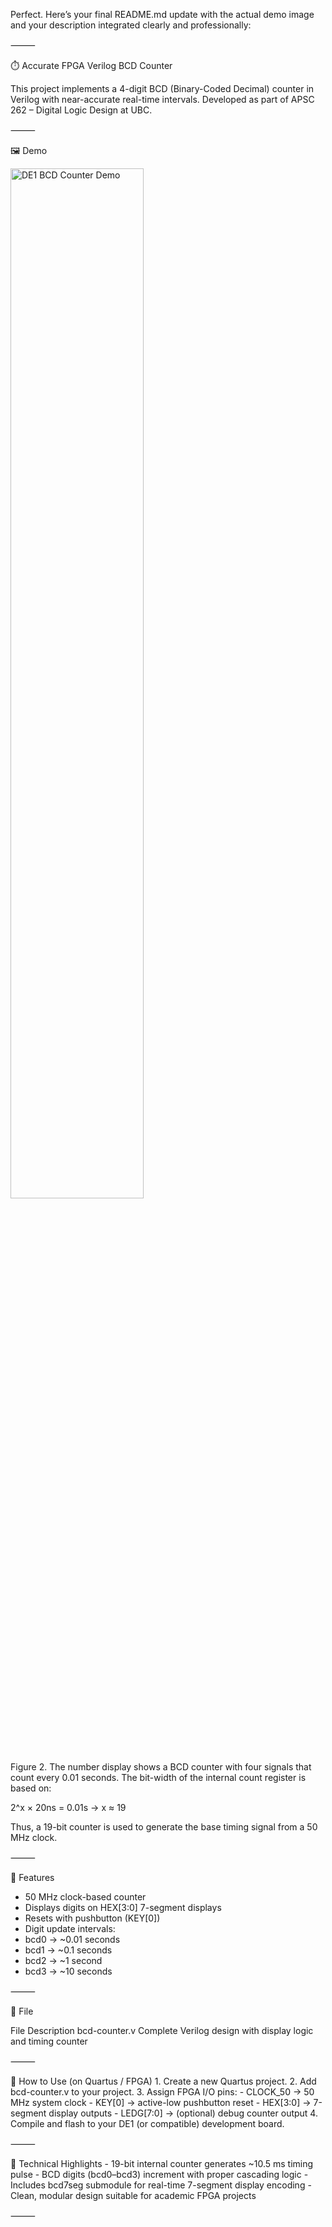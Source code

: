 Perfect. Here’s your final README.md update with the actual demo image and your description integrated clearly and professionally:

⸻

⏱️ Accurate FPGA Verilog BCD Counter

This project implements a 4-digit BCD (Binary-Coded Decimal) counter in Verilog with near-accurate real-time intervals. Developed as part of APSC 262 – Digital Logic Design at UBC.

⸻

🖼️ Demo

<img src="images/bcd-demo.png" alt="DE1 BCD Counter Demo" width="65%" />


Figure 2. The number display shows a BCD counter with four signals that count every 0.01 seconds.
The bit-width of the internal count register is based on:

2^x × 20ns = 0.01s  →  x ≈ 19

Thus, a 19-bit counter is used to generate the base timing signal from a 50 MHz clock.

⸻

🔧 Features
- 50 MHz clock-based counter
- Displays digits on HEX[3:0] 7-segment displays
- Resets with pushbutton (KEY[0])
- Digit update intervals:
- bcd0 → ~0.01 seconds
- bcd1 → ~0.1 seconds
- bcd2 → ~1 second
- bcd3 → ~10 seconds

⸻

📄 File

File	Description
bcd-counter.v	Complete Verilog design with display logic and timing counter


⸻

🚀 How to Use (on Quartus / FPGA)
	1.	Create a new Quartus project.
	2.	Add bcd-counter.v to your project.
	3.	Assign FPGA I/O pins:
	  - CLOCK_50 → 50 MHz system clock
	  - KEY[0] → active-low pushbutton reset
	  - HEX[3:0] → 7-segment display outputs
	  - LEDG[7:0] → (optional) debug counter output
	4.	Compile and flash to your DE1 (or compatible) development board.

⸻

🧠 Technical Highlights
	- 19-bit internal counter generates ~10.5 ms timing pulse
	- BCD digits (bcd0–bcd3) increment with proper cascading logic
	- Includes bcd7seg submodule for real-time 7-segment display encoding
	- Clean, modular design suitable for academic FPGA projects

⸻
